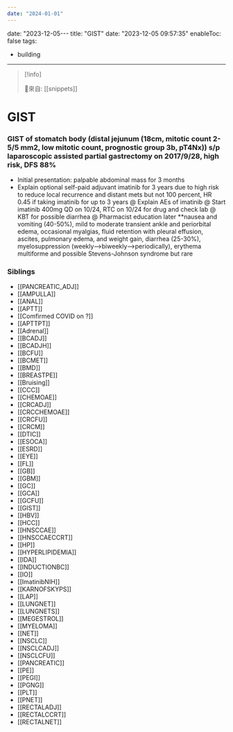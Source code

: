 ```yaml
---
date: "2024-01-01"
---
```


date: "2023-12-05---
title: "GIST"
date: "2023-12-05 09:57:35"
enableToc: false
tags:
  - building
---
> [!info]
>
> 🌱來自: [[snippets]]
# GIST
### GIST of stomatch body (distal jejunum (18cm, mitotic count 2-5/5 mm2, low mitotic count, prognostic group 3b, pT4Nx)) s/p laparoscopic assisted partial gastrectomy on 2017/9/28, high risk, DFS 88%
- Initial presentation: palpable abdominal mass for 3 months
- Explain optional self-paid adjuvant imatinib for 3 years due to high risk to reduce local recurrence and distant mets but not 100 percent, HR 0.45 if taking imatinib for up to 3 years
  @ Explain AEs of imatinib
  @ Start imatinib 400mg QD on 10/24, RTC on 10/24 for drug and check lab
  @ KBT for possible diarrhea
  @ Pharmacist education later
  \*\*nausea and vomiting (40-50%), mild to moderate transient ankle and periorbital edema, occasional myalgias, fluid retention with pleural effusion, ascites, pulmonary edema, and weight gain, diarrhea (25-30%), myelosuppression (weekly-->biweekly-->periodically), erythema multiforme and possible Stevens-Johnson syndrome but rare
### Siblings
- [[PANCREATIC_ADJ]]
- [[AMPULLA]]
- [[ANAL]]
- [[APTT]]
- [[Comfirmed COVID on ?]]
- [[APTTPT]]
- [[Adrenal]]
- [[BCADJ]]
- [[BCADJH]]
- [[BCFU]]
- [[BCMET]]
- [[BMD]]
- [[BREASTPE]]
- [[Bruising]]
- [[CCC]]
- [[CHEMOAE]]
- [[CRCADJ]]
- [[CRCCHEMOAE]]
- [[CRCFU]]
- [[CRCM]]
- [[DTIC]]
- [[ESOCA]]
- [[ESRD]]
- [[EYE]]
- [[FL]]
- [[GB]]
- [[GBM]]
- [[GC]]
- [[GCA]]
- [[GCFU]]
- [[GIST]]
- [[HBV]]
- [[HCC]]
- [[HNSCCAE]]
- [[HNSCCAECCRT]]
- [[HP]]
- [[HYPERLIPIDEMIA]]
- [[IDA]]
- [[INDUCTIONBC]]
- [[IO]]
- [[ImatinibNIH]]
- [[KARNOFSKYPS]]
- [[LAP]]
- [[LUNGNET]]
- [[LUNGNETS]]
- [[MEGESTROL]]
- [[MYELOMA]]
- [[NET]]
- [[NSCLC]]
- [[NSCLCADJ]]
- [[NSCLCFU]]
- [[PANCREATIC]]
- [[PE]]
- [[PEGI]]
- [[PGNG]]
- [[PLT]]
- [[PNET]]
- [[RECTALADJ]]
- [[RECTALCCRT]]
- [[RECTALNET]]
